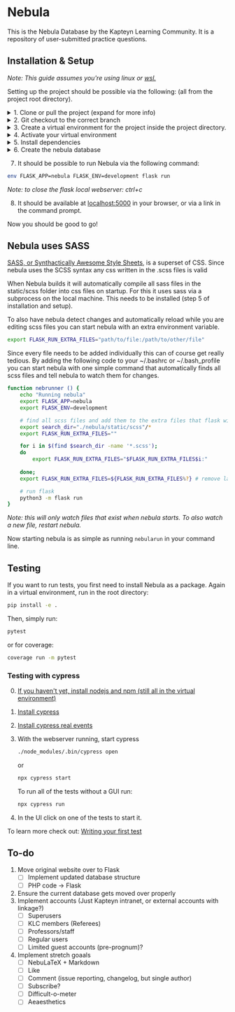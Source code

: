 # Nebula
This is the Nebula Database by the Kapteyn Learning Community.
It is a repository of user-submitted practice questions.

## Installation & Setup

_Note: This guide assumes you're using linux or [wsl.](https://docs.microsoft.com/en-us/windows/wsl/install)_

Setting up the project should be possible via the following: (all from the project root directory).
<details> 
<summary>1. Clone or pull the project (expand for more info)</summary>

```bash
git clone https://gitlab.astro.rug.nl/sirius-a/nebula.git
```

</details>
<details><summary>2. Git checkout to the correct branch</summary>

_Note: in this guide the branch 'flask-redevelopment' was used as it was the most recently used._

```bash
git checkout flask-redevelopment
```
</details>
<details><summary>3. Create a virtual environment for the project inside the project directory. </summary>
This makes sure you do not 'contaminate' your global Python dependencies with the dependencies for Nebula and vice versa.

* Go to the nebula directory

```bash
cd nebula
```

* Create the directory for the virtual environment

```bash
mkdir venv
```

* Create the python virtual environment

```bash
python3 -m venv venv 
```

</details>
<details><summary>4. Activate your virtual environment</summary>

```bash
. venv/bin/activate
```

_Note: to deactivate the virtual environment symply run ```deactivate```_
</details>

<details><summary>5. Install dependencies</summary>

* While in the virtual environment run:

```bash
python3 -m pip install -r requirements.txt
```

* You will also need to install nodejs and sass to be able to compile the scss files to valid css
* [installing nodejs](https://nodejs.org/en/download/package-manager/)

* Now nodejs is installed, you can install sass with:

```bash
npm install -g sass
```

_Note: omit the -g flag if you don't wish to install sass globally_


</details>


<details><summary>6. Create the nebula database</summary>

1. To create the database you'll first need to install nebula as a package. (still within the virtual environment)

    ```bash
    python3 -m pip install -e .
    ```
2. Now initialise the database:

    ```bash
    python3 database-setup/init_db.py
    ```

3. The database is still empty, though. Let's fill it with some sample data.

    ```bash
    python3 database-setup/database_test_data.py
    ```

</details>


7. It should be possible to run Nebula via the following command:

```bash
env FLASK_APP=nebula FLASK_ENV=development flask run
```

_Note: to close the flask local webserver: ctrl+c_

8. It should be available at [localhost:5000](localhost:5000/) in your browser, or via a link in the command prompt.

Now you should be good to go!

## Nebula uses SASS

[SASS, or Synthactically Awesome Style Sheets](https://sass-lang.com/), is a superset of CSS. Since nebula uses the SCSS syntax any css written in the .scss files is valid

When Nebula builds it will automatically compile all sass files in the static/scss folder into css files on startup. For this it uses sass via a subprocess on the local machine. This needs to be installed (step 5 of installation and setup). 

To also have nebula detect changes and automatically reload while you are editing scss files you can start nebula with an extra environment variable.

```bash
export FLASK_RUN_EXTRA_FILES="path/to/file:/path/to/other/file"
```

Since every file needs to be added individually this can of course get really tedious. By adding the following code to your ~/.bashrc or ~/.bash_profile you can start nebula with one simple command that automatically finds all scss files and tell nebula to watch them for changes.

```bash
function nebrunner () {
    echo "Running nebula"
    export FLASK_APP=nebula
    export FLASK_ENV=development

    # find all scss files and add them to the extra files that flask will watch
    export search_dir="./nebula/static/scss"/*
    export FLASK_RUN_EXTRA_FILES=""

    for i in $(find $search_dir -name '*.scss');
    do
        export FLASK_RUN_EXTRA_FILES="$FLASK_RUN_EXTRA_FILES$i:"
        
    done;
    export FLASK_RUN_EXTRA_FILES=${FLASK_RUN_EXTRA_FILES%?} # remove last colon

    # run flask
    python3 -m flask run
}
```
_Note: this will only watch files that exist when nebula starts. To also watch a new file, restart nebula._

Now starting nebula is as simple as running ```nebularun``` in your command line.


## Testing
If you want to run tests, you first need to install Nebula as a package. Again in a virtual environment, run in the root directory:
```bash
pip install -e .
```
Then, simply run:
```bash
pytest
```
or for coverage:
```bash
coverage run -m pytest
```

### Testing with cypress

0. [If you haven't yet, install nodejs and npm (still all in the virtual environment)](https://nodejs.org/en/download/package-manager/)
1. [Install cypress](https://docs.cypress.io/guides/getting-started/installing-cypress)

2. [Install cypress real events](https://github.com/dmtrKovalenko/cypress-real-events#installation)

3. With the webserver running, start cypress
   
   ```bash
   ./node_modules/.bin/cypress open
   ```
   or
   ```bash
   npx cypress start
   ```

   To run all of the tests without a GUI run:
   ```bash
   npx cypress run
   ```

4. In the UI click on one of the tests to start it.

To learn more check out: [Writing your first test](https://docs.cypress.io/guides/getting-started/writing-your-first-test)

## To-do

1. Move original website over to Flask
    - [ ] Implement updated database structure
    - [ ] PHP code -> Flask
2. Ensure the current database gets moved over properly
3. Implement accounts (Just Kapteyn intranet, or external accounts with linkage?)
    - [ ] Superusers
    - [ ] KLC members (Referees)
    - [ ] Professors/staff
    - [ ] Regular users
    - [ ] Limited guest accounts (pre-prognum)?
4. Implement stretch goaals
    - [ ] NebuLaTeX + Markdown
    - [ ] Like
    - [ ] Comment (issue reporting, changelog, but single author)
    - [ ] Subscribe?
    - [ ] Difficult-o-meter
    - [ ] Aeaesthetics
